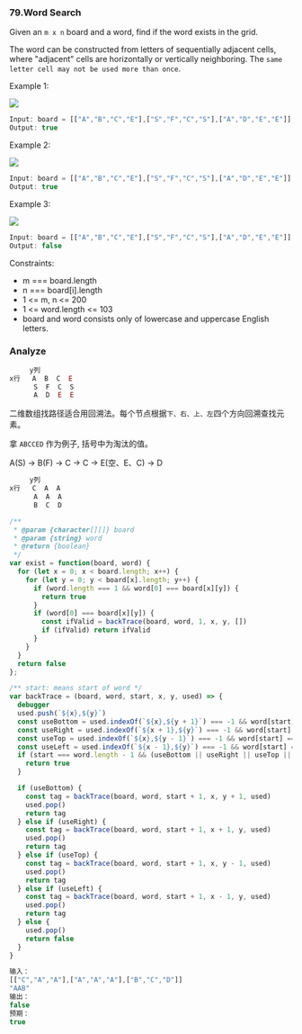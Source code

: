 ### 79.Word Search

Given an `m x n` board and a word, find if the word exists in the grid.

The word can be constructed from letters of sequentially adjacent cells, where "adjacent" cells are horizontally or vertically neighboring. The `same letter cell may not be used more than once`.

Example 1:

![](https://assets.leetcode.com/uploads/2020/11/04/word2.jpg)

```js
Input: board = [["A","B","C","E"],["S","F","C","S"],["A","D","E","E"]], word = "ABCCED"
Output: true
```

Example 2:

![](https://assets.leetcode.com/uploads/2020/11/04/word-1.jpg)

```js
Input: board = [["A","B","C","E"],["S","F","C","S"],["A","D","E","E"]], word = "SEE"
Output: true
```

Example 3:

![](https://assets.leetcode.com/uploads/2020/10/15/word3.jpg)

```js
Input: board = [["A","B","C","E"],["S","F","C","S"],["A","D","E","E"]], word = "ABCB"
Output: false
```

Constraints:

* m === board.length
* n === board[i].length
* 1 <= m, n <= 200
* 1 <= word.length <= 103
* board and word consists only of lowercase and uppercase English letters.

### Analyze

```js
     y列
x行   A  B  C  E
      S  F  C  S
      A  D  E  E
```

二维数组找路径适合用回溯法。每个节点根据`下、右、上、左`四个方向回溯查找元素。

拿 `ABCCED` 作为例子, 括号中为淘汰的值。

A(S) -> B(F) -> C -> C -> E(空、E、C) -> D

```js
     y列
x行   C  A  A
      A  A  A
      B  C  D
```

```js
/**
 * @param {character[][]} board
 * @param {string} word
 * @return {boolean}
 */
var exist = function(board, word) {
  for (let x = 0; x < board.length; x++) {
    for (let y = 0; y < board[x].length; y++) {
      if (word.length === 1 && word[0] === board[x][y]) {
        return true
      }
      if (word[0] === board[x][y]) {
        const ifValid = backTrace(board, word, 1, x, y, [])
        if (ifValid) return ifValid
      }
    }
  }
  return false
};

/** start: means start of word */
var backTrace = (board, word, start, x, y, used) => {
  debugger
  used.push(`${x},${y}`)
  const useBottom = used.indexOf(`${x},${y + 1}`) === -1 && word[start] === (board[x] && board[x][y + 1])
  const useRight = used.indexOf(`${x + 1},${y}`) === -1 && word[start] === (board[x + 1] && board[x + 1][y])
  const useTop = used.indexOf(`${x},${y - 1}`) === -1 && word[start] === (board[x] && board[x][y - 1])
  const useLeft = used.indexOf(`${x - 1},${y}`) === -1 && word[start] === (board[x - 1] && board[x - 1][y])
  if (start === word.length - 1 && (useBottom || useRight || useTop || useLeft)) {
    return true
  }

  if (useBottom) {
    const tag = backTrace(board, word, start + 1, x, y + 1, used)
    used.pop()
    return tag
  } else if (useRight) {
    const tag = backTrace(board, word, start + 1, x + 1, y, used)
    used.pop()
    return tag
  } else if (useTop) {
    const tag = backTrace(board, word, start + 1, x, y - 1, used)
    used.pop()
    return tag
  } else if (useLeft) {
    const tag = backTrace(board, word, start + 1, x - 1, y, used)
    used.pop()
    return tag
  } else {
    used.pop()
    return false
  }
}
```

```js
输入：
[["C","A","A"],["A","A","A"],["B","C","D"]]
"AAB"
输出：
false
预期：
true
```